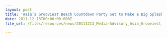 ```yaml
---
layout: post
title: 'Asia’s Grooviest Beach Countdown Party Set to Make a Big Splash'
date: 2011-12-13T00:00:00.000Z
file_url: /files/resources/news/20111213_Media-Advisory_Asia_Grooviest_Beach_Countdown_Party_set_to_make_Big_Splash.pdf

---
```


